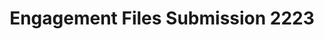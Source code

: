 ---
title: Engagement Files Submission 2223
redirect_to: https://forms.gle/48WVi5TNQzzt4NMJA
redirect_from: 
  - /EngagementFilesSubmission
  - /engagementfilessubmission
---